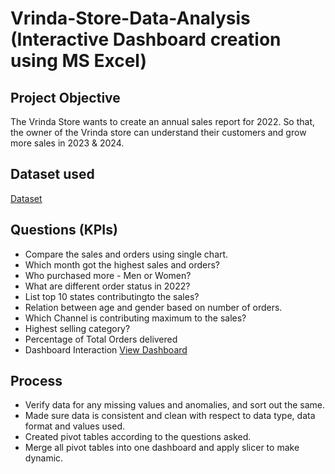 # Vrinda-Store-Data-Analysis (Interactive Dashboard creation using MS Excel)
## Project Objective
The Vrinda Store wants to create an annual sales report for 2022. So that, the owner of the Vrinda store can understand their customers and grow more sales in 2023 & 2024.


## Dataset used
<a href="https://github.com/srikanthdevukar/Data-Analysis---Dashboard/blob/main/Vrinda%20Data%20Analysis.xlsx" > Dataset</a>

## Questions (KPIs)

-	Compare the sales and orders using single chart.
-	Which month got the highest sales and orders?
-	Who purchased more - Men or Women?
-	What are different order status in 2022?
-	List top 10 states contributingto the sales?
- Relation between age and gender based on number of orders.
-	Which Channel is contributing maximum to the sales?
-	Highest selling category?
-	Percentage of Total Orders delivered
-  Dashboard Interaction <a href="https://github.com/srikanthdevukar/Data-Analysis---Dashboard/blob/main/Screenshot%202025-09-25%20221126.png">View Dashboard</a>

## Process
-	Verify data for any missing values and anomalies, and sort out the same.
-	Made sure data is consistent and clean with respect to data type, data format and values used.
-	Created pivot tables according to the questions asked.
-	Merge all pivot tables into one dashboard and apply slicer to make dynamic.

